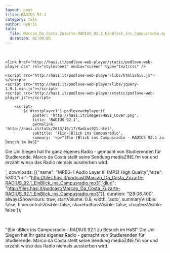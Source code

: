 ```yaml
---
layout: post
title: RADIUS 92.1
category: talk
author: Hybr1s
talk:
  file: Marcao_Da_Costa_Zuzarte-RADIUS_92.1_EinBlick_ins_Campusradio.mp3
  duration: 02:08:06
---
```


<br>
<html>
<head>
<meta charset="utf-8" />

	<link href="http://hasi.it/podlove-web-player/static/podlove-web-player.css" rel="stylesheet" media="screen" type="text/css" />

	<script src="http://hasi.it/podlove-web-player/libs/html5shiv.js"></script>
	<script src="http://hasi.it/podlove-web-player/libs/jquery-1.9.1.min.js"></script>
	<script src="http://hasi.it/podlove-web-player/static/podlove-web-player.js"></script>
</head>

<body>
	<p>
		<audio id="testplayer1">
			<source src="http://files.hasi.it/podcast/Marcao_Da_Costa_Zuzarte-RADIUS_92.1_EinBlick_ins_Campusradio.mp3" type="audio/mpeg"></source>
		</audio>

		<script>
			$('#testplayer1').podlovewebplayer({
				poster: 'http://hasi.it/images/HaSi_Cover.png',
				title: 'RADIUS 92.1',
				permalink: 'http://hasi.it/talk/2013/10/17/Radius921.html',
				subtitle: '(Ein-)Blick ins Campusradio',
				summary: '<p>"(Ein-)Blick ins Campusradio - RADIUS 92.1 zu Besuch im HaSI" 
Die Uni Siegen hat Ihr ganz eigenes Radio - gemacht von Studierenden für Studierende. Marco da Costa stellt seine Sendung mediaZINE.fm vor und erzählt wieso das Radio niemals aussterben wird.</p>',
				downloads: [{"name": "MPEG-1 Audio Layer III (MP3) High Quality","size": 5300,"url": "http://files.hasi.it/podcast/Marcao_Da_Costa_Zuzarte-RADIUS_92.1_EinBlick_ins_Campusradio.mp3","dlurl": "http://files.hasi.it/podcast/Marcao_Da_Costa_Zuzarte-RADIUS_92.1_EinBlick_ins_Campusradio.mp3"}],
				duration: '128:06.400',
				alwaysShowHours: true,
				startVolume: 0.8,
				width: 'auto',
				summaryVisible: false,
				timecontrolsVisible: false,
				sharebuttonsVisible: false,
				chaptersVisible: false
			});
		</script>
	</p>
</body>
</html>
<br />

<!-- break -->

"(Ein-)Blick ins Campusradio - RADIUS 92.1 zu Besuch im HaSI" 
Die Uni Siegen hat Ihr ganz eigenes Radio - gemacht von Studierenden für Studierende. Marco da Costa stellt seine Sendung mediaZINE.fm vor und erzählt wieso das Radio niemals aussterben wird.

